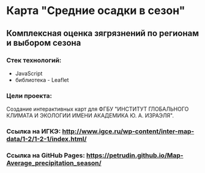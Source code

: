 # Карта "Средние осадки в сезон"
## Комплексная оценка зягрязнений по регионам и выбором сезона
### Стек технологий:
* JavaScript
* библиотека - Leaflet
### Цели проекта:
Создание интерактивных карт для ФГБУ "ИНСТИТУТ ГЛОБАЛЬНОГО КЛИМАТА И ЭКОЛОГИИ ИМЕНИ АКАДЕМИКА Ю. А. ИЗРАЭЛЯ". 
### Ссылка на ИГКЭ: <http://www.igce.ru/wp-content/inter-map-data/1-2/1-2-1/index.html/>
### Ссылка на GitHub Pages: <https://petrudin.github.io/Map-Average_precipitation_season/>
